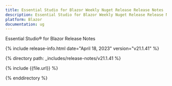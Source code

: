 ```yaml
---
title: Essential Studio for Blazor Weekly Nuget Release Release Notes  
description: Essential Studio for Blazor Weekly Nuget Release Release Notes 
platform: Blazor
documentation: ug
---
```


Essential Studio&reg; for  Blazor  Release Notes  

{% include release-info.html date="April 18, 2023"   version="v21.1.41" %} 

{% directory path: _includes/release-notes/v21.1.41 %}

{% include {{file.url}} %}

{% enddirectory %}

